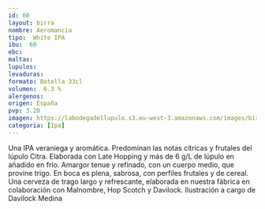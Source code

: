 ```yaml
--- 
id: 60
layout: birra
nombre: Aeromancia
tipo:  White IPA
ibu:  60
ebc:
maltas: 
lupulos: 
levaduras: 
formato: Botella 33cl
volumen:  6.3 %
alergenos: 
origen: España
pvp: 3.20
imagen: https://labodegadellupulo.s3.eu-west-3.amazonaws.com/images/birras/aeromancia.jpg
categoria: [Ipa]
---
```


Una IPA veraniega y aromática. Predominan las notas cítricas y frutales del lúpulo Citra. Elaborada con Late Hopping y más de 6 g/L de lúpulo en añadido en frío. Amargor tenue y refinado, con un cuerpo medio, que provine trigo. En boca es plena, sabrosa, con perfiles frutales y de cereal. Una cerveza de trago largo y refrescante, elaborada en nuestra fábrica en colaboración con Malnombre, Hop Scotch y Davilock. Ilustración a cargo de Davilock Medina















